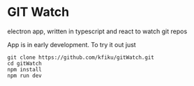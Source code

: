 # GIT Watch
electron app, written in typescript and react to watch git repos


App is in early development. To try it out just
```
git clone https://github.com/kfiku/gitWatch.git
cd gitWatch
npm install
npm run dev
```
